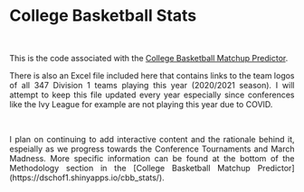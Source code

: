 # College Basketball Stats

&nbsp;

This is the code associated with the [College Basketball Matchup Predictor](https://dschof1.shinyapps.io/cbb_stats/).  

<div style="text-align:justify;"> There is also an Excel file included here that contains links to the team logos of all 347 Division 1 teams playing this year (2020/2021 season).  I will attempt to keep this file updated every year especially since conferences like the Ivy League for example are not playing this year due to COVID. </div>

&nbsp;

<div style="text-align:justify;"> I plan on continuing to add interactive content and the rationale behind it, espeially as we progress towards the Conference Tournaments and March Madness.  More specific information can be found at the bottom of the Methodology section in the [College Basketball Matchup Predictor](https://dschof1.shinyapps.io/cbb_stats/). </div>
